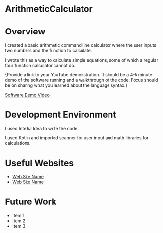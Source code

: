 # ArithmeticCalculator
# Overview

<!-- {Important!  Do not say in this section that this is college assignment.  Talk about what you are trying to accomplish as a software engineer to further your learning.} -->

<!-- {Provide a description of the software that you wrote to demonstrate the Kotlin language.} -->
I created a basic arithmetic command line calculator where the user inputs two numbers and the function to calculate. 

<!-- {Describe your purpose for writing this software.} -->
I wrote this as a way to calculate simple equations, some of which a regular four function calculator cannot do.

{Provide a link to your YouTube demonstration. It should be a 4-5 minute demo of the software running and a walkthrough of the code. Focus should be on sharing what you learned about the language syntax.}

[Software Demo Video](http://youtube.link.goes.here)

# Development Environment

<!-- {Describe the tools that you used to develop the software} --> 
I used IntelliJ Idea to write the code.

<!-- {Describe the programming language that you used and any libraries.} -->
I used Kotlin and imported scanner for user input and math libraries for calculations. 

# Useful Websites

<!-- {Make a list of websites that you found helpful in this project} -->

- [Web Site Name](http://url.link.goes.here)
- [Web Site Name](http://url.link.goes.here)

# Future Work

<!-- {Make a list of things that you need to fix, improve, and add in the future.} -->

- Item 1
- Item 2
- Item 3
